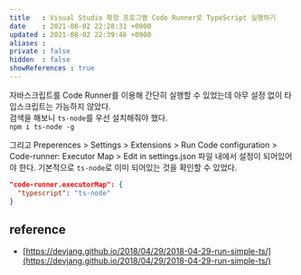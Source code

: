 ```yaml
---
title   : Visual Studio 확장 프로그램 Code Runner로 TypeScript 실행하기   
date    : 2021-08-02 22:28:31 +0900
updated : 2021-08-02 22:39:46 +0900
aliases : 
private : false
hidden  : false
showReferences : true
---
```

자바스크립트를 Code Runner를 이용해 간단히 실행할 수 있었는데 아무 설정 없이 타입스크립트는 가능하지 않았다.  
검색을 해보니 `ts-node`를 우선 설치해줘야 했다.  
`npm i ts-node -g`  

그리고 Preperences > Settings > Extensions > Run Code configuration > Code-runner: Executor Map > Edit in settings.json 파일 내에서 설정이 되어있어야 한다. 기본적으로 `ts-node`로 이미 되어있는 것을 확인할 수 있었다. 
```json
"code-runner.executorMap": {
  "typescript": "ts-node"
}
```  

## reference 
- [https://devjang.github.io/2018/04/29/2018-04-29-run-simple-ts/](https://devjang.github.io/2018/04/29/2018-04-29-run-simple-ts/)
